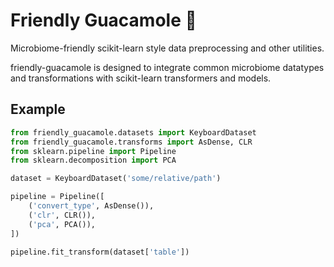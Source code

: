 # Friendly Guacamole :avocado:
Microbiome-friendly scikit-learn style data preprocessing and other utilities.

friendly-guacamole is designed to integrate common microbiome datatypes and 
transformations with scikit-learn transformers and models.
## Example

```python
from friendly_guacamole.datasets import KeyboardDataset
from friendly_guacamole.transforms import AsDense, CLR
from sklearn.pipeline import Pipeline
from sklearn.decomposition import PCA

dataset = KeyboardDataset('some/relative/path')

pipeline = Pipeline([
    ('convert_type', AsDense()),
    ('clr', CLR()),
    ('pca', PCA()),
])

pipeline.fit_transform(dataset['table'])
```
